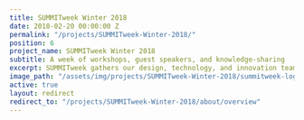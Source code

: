 ```yaml
---
title: SUMMITweek Winter 2018
date: 2018-02-20 00:00:00 Z
permalink: "/projects/SUMMITweek-Winter-2018/"
position: 6
project_name: SUMMITweek Winter 2018
subtitle: A week of workshops, guest speakers, and knowledge-sharing
excerpt: SUMMITweek gathers our design, technology, and innovation teams to get us aligned on projects and practices across our disciplines.
image_path: "/assets/img/projects/SUMMITweek-Winter-2018/summitweek-logo.jpg"
active: true
layout: redirect
redirect_to: "/projects/SUMMITweek-Winter-2018/about/overview"
---
```


